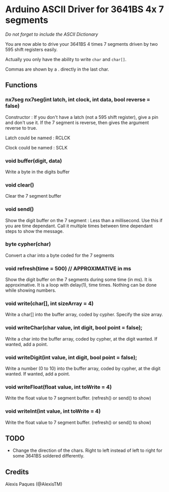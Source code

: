 Arduino ASCII Driver for 3641BS 4x 7 segments
=======================================

*Do not forget to include the ASCII Dictionary*

You are now able to drive your 3641BS 4 times 7 segments driven by two 595 shift registers easily.

Actually you only have the ability to write `char` and `char[]`. 

Commas are shown by a . directly in the last char.

Functions
--------

### nx7seg nx7seg(int latch, int clock, int data, bool reverse = false)
Constructor : If you don't have a latch (not a 595 shift register), give a pin and don't use it. If the 7 segment is reverse, then gives the argument reverse to true.

Latch could be named : RCLCK

Clock could be named : SCLK

### void buffer(digit, data)
Write a byte in the digits buffer

### void clear()
Clear the 7 segment buffer

### void send()
Show the digit buffer on the 7 segment : Less than a millisecond. Use this if you are time dependant. Call it multiple times between time dependant steps to show the message.

### byte cypher(char)
Convert a char into a byte coded for the 7 segments

### void refresh(time = 500) // APPROXIMATIVE in ms
Show the digit buffer on the 7 segments during some time (in ms). It is approximative. It is a loop with delay(1), time times. Nothing can be done while showing numbers.

### void write(char[], int sizeArray = 4)
Write a char[] into the buffer array, coded by cypher. Specify the size array.

### void writeChar(char value, int digit, bool point = false);
Write a char into the buffer array, coded by cypher, at the digit wanted. If wanted, add a point.

### void writeDigit(int value, int digit, bool point = false);
Write a number (0 to 10) into the buffer array, coded by cypher, at the digit wanted. If wanted, add a point.

### void writeFloat(float value, int toWrite = 4)
Write the float value to 7 segment buffer. (refresh() or send() to show)

### void writeInt(int value, int toWrite = 4)
Write the float value to 7 segment buffer. (refresh() or send() to show)

## TODO 
* Change the direction of the chars. Right to left instead of left to right for some 3641BS soldered differently.

Credits
-------
Alexis Paques (@AlexisTM)